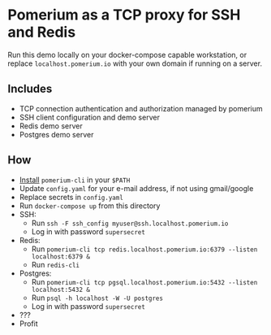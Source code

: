 # Pomerium as a TCP proxy for SSH and Redis

Run this demo locally on your docker-compose capable workstation, or replace `localhost.pomerium.io` with your own domain if running on a server.

## Includes

- TCP connection authentication and authorization managed by pomerium
- SSH client configuration and demo server
- Redis demo server
- Postgres demo server

## How

- [Install](https://www.pomerium.com/docs/installation.html#pomerium-cli) `pomerium-cli` in your `$PATH`
- Update `config.yaml` for your e-mail address, if not using gmail/google
- Replace secrets in `config.yaml`
- Run `docker-compose up` from this directory
- SSH:
  - Run `ssh -F ssh_config myuser@ssh.localhost.pomerium.io`
  - Log in with password `supersecret`
- Redis:
  - Run `pomerium-cli tcp redis.localhost.pomerium.io:6379 --listen localhost:6379 &`
  - Run `redis-cli`
- Postgres:
  - Run `pomerium-cli tcp pgsql.localhost.pomerium.io:5432 --listen localhost:5432 &`
  - Run `psql -h localhost -W -U postgres`
  - Log in with password `supersecret`
- ???
- Profit
